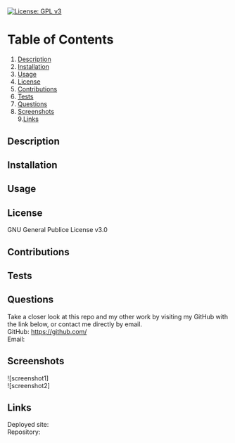 #   
[![License: GPL v3](https://img.shields.io/badge/License-GPLv3-blue.svg)](https://www.gnu.org/licenses/gpl-3.0)  
  
 # Table of Contents  
   
1. [Description](#description)  
2. [Installation](#installation)  
3. [Usage](#usage)  
4. [License](#license)  
5. [Contributions](#contributions)  
6. [Tests](#tests)  
7. [Questions](#questions)  
8. [Screenshots](#screenshots)  
9.[Links](#links)  
## Description  
  
  
## Installation  
  
  
## Usage  
  
  
## License  
GNU General Publice License v3.0  
  
## Contributions  
   
   
## Tests   
   
   
## Questions  
Take a closer look at this repo and my other work by visiting my GitHub with the link below, or contact me directly by email.  
GitHub: https://github.com/  
Email:   
## Screenshots  
![screenshot1]  
![screenshot2]  
## Links  
Deployed site:   
Repository: 